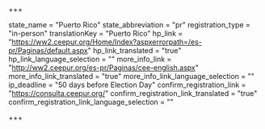 +++

state_name = "Puerto Rico"
state_abbreviation = "pr"
registration_type = "in-person"
translationKey = "Puerto Rico"
hp_link = "https://ww2.ceepur.org/Home/Index?aspxerrorpath=/es-pr/Paginas/default.aspx"
hp_link_translated = "true"
hp_link_language_selection = ""
more_info_link = "http://ww2.ceepur.org/es-pr/Paginas/cee-english.aspx"
more_info_link_translated = "true"
more_info_link_language_selection = ""
ip_deadline = "50 days before Election Day"
confirm_registration_link = "https://consulta.ceepur.org/"
confirm_registration_link_translated = "true"
confirm_registration_link_language_selection = ""

+++